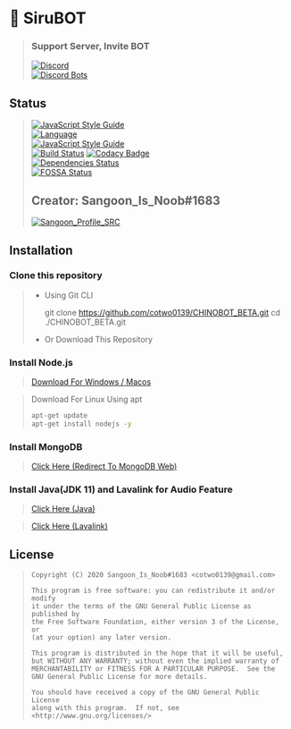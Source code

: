 # 📃 SiruBOT

> ### Support Server, Invite BOT
>
> [![Discord](https://discordapp.com/api/guilds/562920560955228176/embed.png?style=banner2)](https://discord.gg/ucDCPAY)<br>
> [![Discord Bots](https://top.gg/api/widget/426722888293548032.svg)](https://top.gg/bot/426722888293548032)

## Status

> [![JavaScript Style Guide](https://cdn.rawgit.com/standard/standard/master/badge.svg)](https://github.com/standard/standard)  
> [![Language](https://img.shields.io/badge/language-Javascript,%20Node.js-brightgreen)](https://nodejs.org)  
> [![JavaScript Style Guide](https://img.shields.io/badge/code_style-standard-brightgreen.svg)](https://standardjs.com)  
> [![Build Status](https://travis-ci.org/sannoob/Siru-stable.svg?branch=master)](https://travis-ci.org/sannoob/Siru-stable)
> [![Codacy Badge](https://app.codacy.com/project/badge/Grade/2cdd776e20b043eabaacbf321d63cad7)](https://www.codacy.com/manual/cotwo0139/Siru-stable?utm_source=github.com&utm_medium=referral&utm_content=sannoob/Siru-stable&utm_campaign=Badge_Grade)  
> [![Dependencies Status](https://david-dm.org/sannoob/Siru-stable.svg)](https://github.com/sannoob/Siru-stable)  
> [![FOSSA Status](https://app.fossa.com/api/projects/git%2Bgithub.com%2Fsannoob%2FSiru-stable.svg?type=large)](https://app.fossa.com/projects/git%2Bgithub.com%2Fsannoob%2FSiru-stable?ref=badge_large)
>
> ## Creator: Sangoon_Is_Noob#1683
>
> [![Sangoon_Profile_SRC](https://chinobot.ga/author_profile.png)](https://sannoob.cf)

## Installation

### Clone this repository

> -   Using Git CLI
>
>
>     git clone https://github.com/cotwo0139/CHINOBOT_BETA.git
>     cd ./CHINOBOT_BETA.git
>
> -   Or Download This Repository

### Install Node.js

> [Download For Windows / Macos](https://nodejs.org/en/download/)

> Download For Linux Using apt
>
> ```bash
> apt-get update
> apt-get install nodejs -y
> ```

### Install MongoDB

> [Click Here (Redirect To MongoDB Web)](https://docs.mongodb.com/manual/installation/#mongodb-community-edition-installation-tutorials)

### Install Java(JDK 11) and Lavalink for Audio Feature

> [Click Here (Java)](https://www.oracle.com/java/technologies/javase-downloads.html)

> [Click Here (Lavalink)](https://github.com/Frederikam/Lavalink/blob/master/README.md)

## License

>     Copyright (C) 2020 Sangoon_Is_Noob#1683 <cotwo0139@gmail.com>
>
>     This program is free software: you can redistribute it and/or modify
>     it under the terms of the GNU General Public License as published by
>     the Free Software Foundation, either version 3 of the License, or
>     (at your option) any later version.
>
>     This program is distributed in the hope that it will be useful,
>     but WITHOUT ANY WARRANTY; without even the implied warranty of
>     MERCHANTABILITY or FITNESS FOR A PARTICULAR PURPOSE.  See the
>     GNU General Public License for more details.
>
>     You should have received a copy of the GNU General Public License
>     along with this program.  If not, see <http://www.gnu.org/licenses/>
